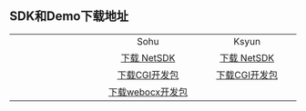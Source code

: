 ## SDK和Demo下载地址

<style>
	table{
		width:100%;
		border-collapse:collapse;
	}
	table tr{
		text-align:center;
	}
</style>
<table>
<tr><td style="width:200px;"> </td><td style="width:200px;">Sohu</td><td style="width:200px;">Ksyun</td></tr>
<tr><td></td><td><a href="https://pan.sohu.net/f/MTY4MzQsaGR1a20.htm">下载 NetSDK</a> </td><td><a href="https://kss.ksyun.com/xmcfs/sdk/NETSDK(20170418).zip">下载 NetSDK</a>
</td></tr>
<tr><td></td><td><a href="https://pan.sohu.net/s/ODU5OTEsdXF4eGg.htm">下载CGI开发包</a></td><td><a href="https://kss.ksyun.com/xmcfs/sdk/CGI_demo.zip">下载CGI开发包</a></td></tr>
<tr><td> </td><td><a href="https://pan.sohu.net/s/ODU4MzYsdXF1a2Q.htm">下载webocx开发包</a></td><td> </td></tr>
</table>